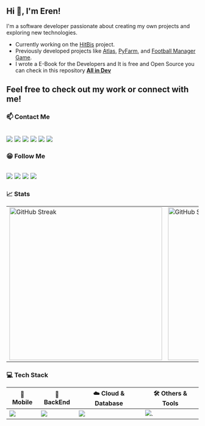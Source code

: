 ## Hi 👋, I'm Eren!

I'm a software developer passionate about creating my own projects and exploring new technologies.
- Currently working on the [HitBis](https://github.com/ErenElagz/HitBis) project.
- Previously developed projects like [Atlas](https://github.com/ErenElagz/Atlas), [PyFarm](https://github.com/ErenElagz/PyFarm), and [Football Manager Game](https://github.com/ErenElagz/Football-Manager-Game).
- I wrote a E-Book for the Developers and It is free and Open Source you can check in this repository [**All in Dev**](https://github.com/ErenElagz/all-in-dev)

Feel free to check out my work or connect with me!
---

### 📫 Contact Me
[![](https://github.com/user-attachments/assets/04c0db58-ee12-4ba1-881d-28931b6ac1f3)](https://www.erenelagz.com)
[![](https://github.com/user-attachments/assets/bffcecb9-f76a-40f3-8649-d3ef9a0e67a8)](mailto:erenelagoz@gmail.com)
[![](https://github.com/user-attachments/assets/186b5d40-723b-474b-9e05-0d67016c24bf)](https://twitter.com/erenelagz)
[![](https://github.com/user-attachments/assets/0b46fb45-a655-4476-b4f0-d45db74a3cc6)](https://www.linkedin.com/in/erenelagz)
[![](https://github.com/user-attachments/assets/f5776de2-7387-4373-b9c0-8fbd9edd05e2)](https://www.instagram.com/erenelagz)
[![](https://github.com/user-attachments/assets/885f5f3c-8d95-4663-95d0-f69766934e27)](https://discordapp.com/users/erenelagz)
---

### 😁 Follow Me
[![](https://github.com/user-attachments/assets/b467400f-064c-424a-8b61-396b5cb22fb4)](https://behance.net/ErenElagz)
[![](https://github.com/user-attachments/assets/d14ef42e-67c9-47fa-89c9-4bdfb9ce0f03)](https://dribbble.com/ErenElagz)
[![](https://github.com/user-attachments/assets/820d12e2-799f-4f53-aa31-f7c53aecbc5e)](https://www.youtube.com/@erenelagz)
[![](https://github.com/user-attachments/assets/2e2a1d90-d762-4c54-a98d-c87a7d2928c9)](https://medium.com/@ErenElagz)
---

### 📈 Stats
<table>
  <tr>
    <td>
      <img src="https://streak-stats.demolab.com?user=erenelagz&theme=github-dark&hide_border=true" alt="GitHub Streak" width="400" />
    <td>
      <img src="https://github-readme-stats.vercel.app/api?username=erenelagz&show_icons=true&theme=dark&title_color=ffffff&text_color=ffffff&bg_color=0d1117&hide_border=true&locale=en" alt="GitHub Stats" width="400" />
    </td>
  </tr>
</table>

### 💻 Tech Stack
| 📱 Mobile | 🧱 BackEnd |  ☁️ Cloud & Database | 🛠️ Others & Tools |
|-----------------------|----------------------------|------------------------|----------------------------------------------------------------------|
| [![](https://skillicons.dev/icons?i=react,androidstudio)](https://github.com/erenelagz) | [![](https://skillicons.dev/icons?i=nodejs,express,nginx)](https://skillicons.dev) | [![](https://skillicons.dev/icons?i=aws,gcp,mongodb,sqlite)](https://skillicons.dev) | ![.](https://skillicons.dev/icons?i=figma,blender,firebase,wordpress,electron,tensorflow,arduino) |



